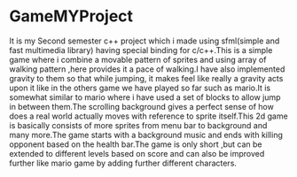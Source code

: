 # GameMYProject
It is my Second semester c++ project which i made using sfml(simple and fast multimedia library) having special binding for c/c++.This is a simple game where i combine a movable pattern of sprites and using array of walking pattern ,here provides it a pace of walking.I have also implemented gravity to them so that while jumping, it makes feel like really a gravity acts upon it like in the others game we have played so far such as mario.It is somewhat similar to mario where i have used a set of blocks to allow jump in between them.The scrolling background gives a perfect sense of how does a real world actually moves with reference to sprite itself.This 2d game is basically consists of more sprites from menu bar to background and many more.The game starts with a background music and ends with killing opponent based on the health bar.The game is only short ,but can be extended to different levels based on score and can also be improved further like mario game by adding further different characters.
